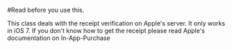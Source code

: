 #Read before you use this.

This class deals with the receipt verification on Apple's server. It only works in iOS 7.
If you don't know how to get the receipt please read Apple's documentation on In-App-Purchase
